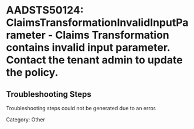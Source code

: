 # AADSTS50124: ClaimsTransformationInvalidInputParameter - Claims Transformation contains invalid input parameter. Contact the tenant admin to update the policy.


## Troubleshooting Steps
Troubleshooting steps could not be generated due to an error.

Category: Other